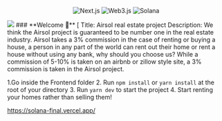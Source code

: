 <p align="center">
<img alt="Next.js" src="https://img.shields.io/badge/-Next.js-black?style=for-the-badge&logo=next.js&logoColor=white" /> 
<img alt="Web3.js" src="https://img.shields.io/badge/-Web3.js-F16822?style=for-the-badge&logo=web3.js&logoColor=white" />
<img alt="Solana" src="https://img.shields.io/badge/-Solana-3C3C3D?style=for-the-badge&logo=solana&logoColor=white" />
</p>

<img src="https://solanapay.com/_next/image?url=%2F_next%2Fstatic%2Fmedia%2Fsolanapay-logo.e34e7b7f.svg&w=256&q=75"/>
### **Welcome 👋**
[
Title: Airsol real estate project 
Description:  We think the Airsol project is guaranteed to be number one in the real estate industry. 
Airsol takes a 3% commission in the case of renting or buying a house, a person in any part of the world
can rent out their home or rent a house without using any bank, why should you choose us? While a commission
of 5-10% is taken on an airbnb or zillow style site, a 3% commission is taken in the Airsol project. 

 

 1.Go inside the Frontend folder
 2. Run `npm install` or `yarn install` at the root of your directory
3. Run `yarn dev` to start the project
4. Start renting your homes rather than selling them!

 
 https://solana-final.vercel.app/



